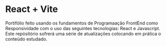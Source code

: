 # React + Vite
Portifólio feito usando os fundamentos de Programaação FrontEnd como Responsividade com o uso das seguintes tecnologias:
React e Javascript.
Este repósitório sofrerá uma série de atualizações colocando em prática o conteúdo estudado.

